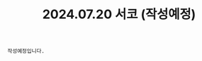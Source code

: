 ﻿---
title: 2024.07.20 서코 (작성예정)
categories: [2024년촬영]
comments: false
# thumbnail: 
---

`작성예정입니다.`

